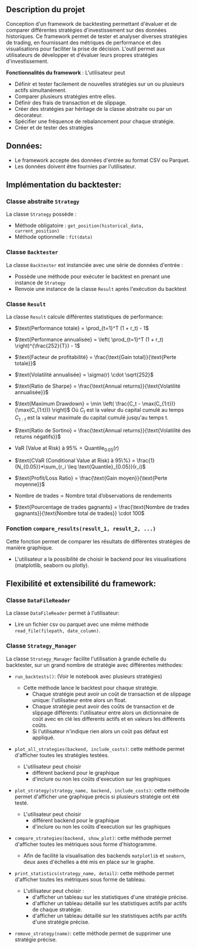 ## Description du projet

Conception d'un framework de backtesting permettant d'évaluer et de comparer différentes stratégies d'investissement sur des données historiques. Ce framework permet de tester et analyser diverses stratégies de trading, en fournissant des métriques de performance et des visualisations pour faciliter la prise de décision. 
L'outil permet aux utilisateurs de développer et d'évaluer leurs propres stratégies d'investissement.

**Fonctionnalités du framework** : L'utilisateur peut 
- Définir et tester facilement de nouvelles stratégies sur un ou plusieurs actifs simultanément.
- Comparer plusieurs stratégies entre elles.
- Définir des frais de transaction et de slippage.
- Créer des stratégies par héritage de la classe abstraite ou par un décorateur.
- Spécifier une fréquence de rebalancement pour chaque stratégie.
- Créer et de tester des stratégies 

## Données:
   - Le framework accepte des données d'entrée au format CSV ou Parquet.
   - Les données doivent être fournies par l'utilisateur.

## Implémentation du backtester:

### Classe abstraite `Strategy`

La classe `Strategy` possède :
- Méthode obligatoire : `get_position(historical_data, current_position)`
- Méthode optionnelle : `fit(data)`

### Classe `Backtester`

La classe `Backtester` est instanciée avec une série de données d'entrée :
- Possède une méthode pour exécuter le backtest en prenant une instance de `Strategy`
- Renvoie une instance de la classe `Result` après l'exécution du backtest

### Classe `Result` 

La classe `Result` calcule différentes statistiques de performance: 

- $\text{Performance totale} = \prod_{t=1}^T (1 + r_t) - 1$

- $\text{Performance annualisée} = \left( \prod_{t=1}^T (1 + r_t) \right)^{\frac{252}{T}} - 1$

- $\text{Facteur de profitabilité} = \frac{\text{Gain total}}{\text{Perte totale}}$

- $\text{Volatilité annualisée} = \sigma(r) \cdot \sqrt{252}$

- $\text{Ratio de Sharpe} = \frac{\text{Annual returns}}{\text{Volatilité annualisée}}$

- $\text{Maximum Drawdown} = \min \left( \frac{C_t - \max(C_{1:t})}{\max(C_{1:t})} \right)$
Où $C_t$ est la valeur du capital cumulé au temps 
$C_{1:t}$ est la valeur maximale du capital cumulé jusqu'au temps t.

- $\text{Ratio de Sortino} = \frac{\text{Annual returns}}{\text{Volatilité des returns négatifs}}$

- $\text{VaR (Value at Risk) à 95\%} = \text{Quantile}_{0.05}(r)$

- $\text{CVaR (Conditional Value at Risk) à 95\%} = \frac{1}{N_{0.05}}*\sum_{r_i \leq \text{Quantile}_{0.05}}(r_i)$

- $\text{Profit/Loss Ratio} = \frac{\text{Gain moyen}}{\text{Perte moyenne}}$

- $\text{Nombre de trades} = \text{Nombre total d’observations de rendements}$

- $\text{Pourcentage de trades gagnants} = \frac{\text{Nombre de trades gagnants}}{\text{Nombre total de trades}} \cdot 100$

### Fonction `compare_results(result_1, result_2, ...)` 

Cette fonction permet de comparer les résultats de différentes stratégies de manière graphique.
- L'utilisateur a la possibilité de choisir le backend pour les visualisations (matplotlib, seaborn ou plotly).

## Flexibilité et extensibilité du framework:

### Classe `DataFileReader`

La classe `DataFileReader` permet à l'utilisateur:
- Lire un fichier csv ou parquet avec une même méthode `read_file(filepath, date_column)`.

### Classe `Strategy_Manager` 

La classe `Strategy_Manager` facilite l'utilisation à grande échelle du backtester, sur un grand nombre de stratégie avec différentes méthodes:
- `run_backtests()`: (Voir le notebook avec plusieurs stratégies)  
   - Cette méthode lance le backtest pour chaque stratégie.
      - Chaque stratégie peut avoir un coût de transaction et de slippage unique: l'utilisateur entre alors un float.
      - Chaque stratégie peut avoir des coûts de transaction et de slippage différents: l'utilisateur entre alors un dictionnaire de coût avec en clé les differents actifs et en valeurs les différents coûts.
      - Si l'utilisateur n'indique rien alors un coût pas défaut est appliqué.

- `plot_all_strategies(backend, include_costs)`: cette méthode permet d'afficher toutes les stratégies testées.
   - L'utilisateur peut choisir
      - différent backend pour le graphique
      - d'inclure ou non les coûts d'execution sur les graphiques

- `plot_strategy(strategy_name, backend, include_costs)`: cette méthode permet d'afficher une graphique précis si plusieurs stratégie ont été testé.
   - L'utilisateur peut choisir
      - différent backend pour le graphique
      - d'inclure ou non les coûts d'execution sur les graphiques

- `compare_strategies(backend, show_plot)`: cette méthode permet d'afficher toutes les métriques sous forme d'histogramme.
   - Afin de facilité la visualisation des backends `matplotlib` et `seaborn`, deux axes d'échelles a été mis en place sur le graphe.

- `print_statistics(strategy_name, detail)`: cette méthode permet d'afficher toutes les métriques sous forme de tableau.
   - L'utilisateur peut choisir :
      - d'afficher un tableau sur les statistiques d'une stratégie précise.
      - d'afficher un tableau détaillé sur les statistiques actifs par actifs de chaque stratégie.
      - d'afficher un tableau détaillé sur les statistiques actifs par actifs d'une stratégie précise.

- `remove_strategy(name)`: cette méthode permet de supprimer une stratégie précise. 

            



  

